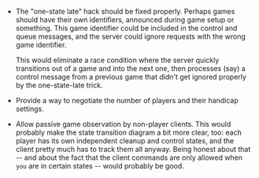 *   The "one-state late" hack should be fixed properly. Perhaps games should
    have their own identifiers, announced during game setup or something. This
    game identifier could be included in the control and queue messages, and
    the server could ignore requests with the wrong game identifier.

    This would eliminate a race condition where the server quickly transitions
    out of a game and into the next one, then processes (say) a control message
    from a previous game that didn't get ignored properly by the one-state-late
    trick.

*   Provide a way to negotiate the number of players and their handicap
    settings.

*   Allow passive game observation by non-player clients. This would probably
    make the state transition diagram a bit more clear, too: each player has
    its own independent cleanup and control states, and the client pretty much
    has to track them all anyway. Being honest about that -- and about the fact
    that the client commands are only allowed when `you` are in certain states
    -- would probably be good.
